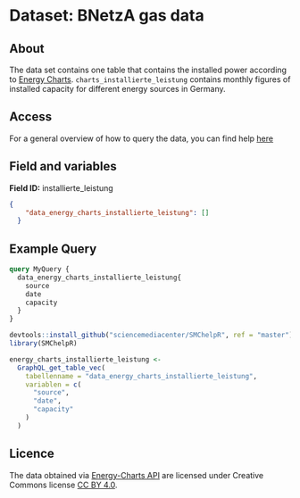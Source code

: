 # Dataset: BNetzA gas data

## About <a name = "about"></a>

The data set contains one table that contains the installed power according to [Energy Charts](https://energy-charts.info/charts/installed_power/chart.htm?l=en&c=DE). `charts_installierte_leistung` contains monthly figures of installed capacity for different energy sources in Germany.

## Access <a name = "access"></a>

For a general overview of how to query the data, you can find help [here](../README.md)

## Field and variables

**Field ID:** installierte_leistung

```JSON
{
    "data_energy_charts_installierte_leistung": []
  }
```

## Example Query

```GraphQL
query MyQuery {
  data_energy_charts_installierte_leistung{
    source
    date
    capacity
  }
}
```

```R
devtools::install_github("sciencemediacenter/SMChelpR", ref = "master")
library(SMChelpR)

energy_charts_installierte_leistung <-
  GraphQL_get_table_vec(
    tabellenname = "data_energy_charts_installierte_leistung",
    variablen = c(
      "source",
      "date",
      "capacity"
    )
  )

```

## Licence

The data obtained via [Energy-Charts API](https://api.energy-charts.info/) are licensed under Creative Commons license [CC BY 4.0](https://creativecommons.org/licenses/by/4.0/).